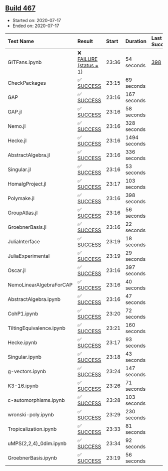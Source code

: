 ## [Build 467](https://oscarci.mathematik.uni-kl.de/job/oscar-stable/467/)

* Started on: 2020-07-17
* Ended on: 2020-07-17

| Test Name    | Result | Start | Duration | Last Success | First Failure |
|:-------------|:-------|:------|:---------|:-------------|:--------------|
| GITFans.ipynb | ❌ [FAILURE (status = 1)](https://oscarci.mathematik.uni-kl.de/job/oscar-stable/467/artifact/logs/build-467/GITFans.ipynb.log) | 23:36 | 54 seconds | [398](https://oscarci.mathematik.uni-kl.de/job/oscar-stable/398/) | [399](https://oscarci.mathematik.uni-kl.de/job/oscar-stable/399/) |
| CheckPackages | ✅ [SUCCESS](https://oscarci.mathematik.uni-kl.de/job/oscar-stable/467/artifact/logs/build-467/CheckPackages.log) | 23:15 | 69 seconds |  |  |
| GAP | ✅ [SUCCESS](https://oscarci.mathematik.uni-kl.de/job/oscar-stable/467/artifact/logs/build-467/GAP.log) | 23:16 | 167 seconds |  |  |
| GAP.jl | ✅ [SUCCESS](https://oscarci.mathematik.uni-kl.de/job/oscar-stable/467/artifact/logs/build-467/GAP.jl.log) | 23:16 | 58 seconds |  |  |
| Nemo.jl | ✅ [SUCCESS](https://oscarci.mathematik.uni-kl.de/job/oscar-stable/467/artifact/logs/build-467/Nemo.jl.log) | 23:16 | 328 seconds |  |  |
| Hecke.jl | ✅ [SUCCESS](https://oscarci.mathematik.uni-kl.de/job/oscar-stable/467/artifact/logs/build-467/Hecke.jl.log) | 23:16 | 1494 seconds |  |  |
| AbstractAlgebra.jl | ✅ [SUCCESS](https://oscarci.mathematik.uni-kl.de/job/oscar-stable/467/artifact/logs/build-467/AbstractAlgebra.jl.log) | 23:16 | 336 seconds |  |  |
| Singular.jl | ✅ [SUCCESS](https://oscarci.mathematik.uni-kl.de/job/oscar-stable/467/artifact/logs/build-467/Singular.jl.log) | 23:16 | 53 seconds |  |  |
| HomalgProject.jl | ✅ [SUCCESS](https://oscarci.mathematik.uni-kl.de/job/oscar-stable/467/artifact/logs/build-467/HomalgProject.jl.log) | 23:17 | 103 seconds |  |  |
| Polymake.jl | ✅ [SUCCESS](https://oscarci.mathematik.uni-kl.de/job/oscar-stable/467/artifact/logs/build-467/Polymake.jl.log) | 23:16 | 398 seconds |  |  |
| GroupAtlas.jl | ✅ [SUCCESS](https://oscarci.mathematik.uni-kl.de/job/oscar-stable/467/artifact/logs/build-467/GroupAtlas.jl.log) | 23:16 | 56 seconds |  |  |
| GroebnerBasis.jl | ✅ [SUCCESS](https://oscarci.mathematik.uni-kl.de/job/oscar-stable/467/artifact/logs/build-467/GroebnerBasis.jl.log) | 23:16 | 22 seconds |  |  |
| JuliaInterface | ✅ [SUCCESS](https://oscarci.mathematik.uni-kl.de/job/oscar-stable/467/artifact/logs/build-467/JuliaInterface.log) | 23:19 | 18 seconds |  |  |
| JuliaExperimental | ✅ [SUCCESS](https://oscarci.mathematik.uni-kl.de/job/oscar-stable/467/artifact/logs/build-467/JuliaExperimental.log) | 23:19 | 29 seconds |  |  |
| Oscar.jl | ✅ [SUCCESS](https://oscarci.mathematik.uni-kl.de/job/oscar-stable/467/artifact/logs/build-467/Oscar.jl.log) | 23:16 | 397 seconds |  |  |
| NemoLinearAlgebraForCAP | ✅ [SUCCESS](https://oscarci.mathematik.uni-kl.de/job/oscar-stable/467/artifact/logs/build-467/NemoLinearAlgebraForCAP.log) | 23:16 | 40 seconds |  |  |
| AbstractAlgebra.ipynb | ✅ [SUCCESS](https://oscarci.mathematik.uni-kl.de/job/oscar-stable/467/artifact/logs/build-467/AbstractAlgebra.ipynb.log) | 23:16 | 47 seconds |  |  |
| CohP1.ipynb | ✅ [SUCCESS](https://oscarci.mathematik.uni-kl.de/job/oscar-stable/467/artifact/logs/build-467/CohP1.ipynb.log) | 23:20 | 72 seconds |  |  |
| TiltingEquivalence.ipynb | ✅ [SUCCESS](https://oscarci.mathematik.uni-kl.de/job/oscar-stable/467/artifact/logs/build-467/TiltingEquivalence.ipynb.log) | 23:21 | 160 seconds |  |  |
| Hecke.ipynb | ✅ [SUCCESS](https://oscarci.mathematik.uni-kl.de/job/oscar-stable/467/artifact/logs/build-467/Hecke.ipynb.log) | 23:17 | 93 seconds |  |  |
| Singular.ipynb | ✅ [SUCCESS](https://oscarci.mathematik.uni-kl.de/job/oscar-stable/467/artifact/logs/build-467/Singular.ipynb.log) | 23:18 | 43 seconds |  |  |
| g-vectors.ipynb | ✅ [SUCCESS](https://oscarci.mathematik.uni-kl.de/job/oscar-stable/467/artifact/logs/build-467/g-vectors.ipynb.log) | 23:24 | 147 seconds |  |  |
| K3-16.ipynb | ✅ [SUCCESS](https://oscarci.mathematik.uni-kl.de/job/oscar-stable/467/artifact/logs/build-467/K3-16.ipynb.log) | 23:26 | 71 seconds |  |  |
| c-automorphisms.ipynb | ✅ [SUCCESS](https://oscarci.mathematik.uni-kl.de/job/oscar-stable/467/artifact/logs/build-467/c-automorphisms.ipynb.log) | 23:28 | 103 seconds |  |  |
| wronski-poly.ipynb | ✅ [SUCCESS](https://oscarci.mathematik.uni-kl.de/job/oscar-stable/467/artifact/logs/build-467/wronski-poly.ipynb.log) | 23:29 | 230 seconds |  |  |
| Tropicalization.ipynb | ✅ [SUCCESS](https://oscarci.mathematik.uni-kl.de/job/oscar-stable/467/artifact/logs/build-467/Tropicalization.ipynb.log) | 23:33 | 81 seconds |  |  |
| uMPS(2,2,4)_0dim.ipynb | ✅ [SUCCESS](https://oscarci.mathematik.uni-kl.de/job/oscar-stable/467/artifact/logs/build-467/uMPS-2-2-4-_0dim.ipynb.log) | 23:34 | 92 seconds |  |  |
| GroebnerBasis.ipynb | ✅ [SUCCESS](https://oscarci.mathematik.uni-kl.de/job/oscar-stable/467/artifact/logs/build-467/GroebnerBasis.ipynb.log) | 23:19 | 56 seconds |  |  |
